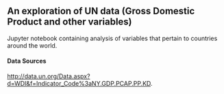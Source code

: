 ## An exploration of UN data (Gross Domestic Product and other variables)

Jupyter notebook containing analysis of variables that pertain to countries around the world.

#### Data Sources  
http://data.un.org/Data.aspx?d=WDI&f=Indicator_Code%3aNY.GDP.PCAP.PP.KD.
